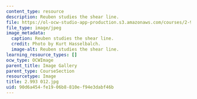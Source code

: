 ```yaml
---
content_type: resource
description: Reuben studies the shear line.
file: https://ol-ocw-studio-app-production.s3.amazonaws.com/courses/2-993-special-topics-in-mechanical-engineering-the-art-and-science-of-boat-design-january-iap-2007/90d6a454fe1906b8810ef94e3dabf46b_2993012.jpg
file_type: image/jpeg
image_metadata:
  caption: Reuben studies the shear line.
  credit: Photo by Kurt Hasselbalch.
  image-alt: Reuben studies the shear line.
learning_resource_types: []
ocw_type: OCWImage
parent_title: Image Gallery
parent_type: CourseSection
resourcetype: Image
title: 2.993 012.jpg
uid: 90d6a454-fe19-06b8-810e-f94e3dabf46b
---
```

